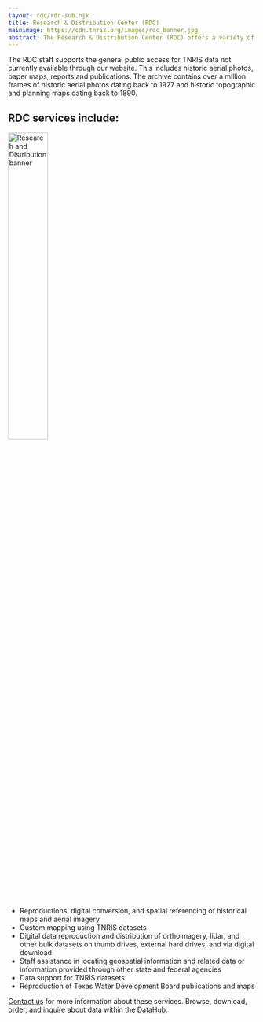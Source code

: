 ```yaml
---
layout: rdc/rdc-sub.njk
title: Research & Distribution Center (RDC)
mainimage: https://cdn.tnris.org/images/rdc_banner.jpg
abstract: The Research & Distribution Center (RDC) offers a variety of additional products, support, and services from our in-house staff. We provide hands-on assistance and expertise.
---
```


<p class="lead">The RDC staff supports the general public access for TNRIS data not currently available through our website. This includes historic aerial photos, paper maps, reports and publications. The archive contains over a million frames of historic aerial photos dating back to 1927 and historic topographic and planning maps dating back to 1890.</p>

## RDC services include:

<img class="img-fluid float-right" style="width: 40%;" src="https://cdn.tnris.org/images/searching_indexes.jpg" alt="Research and Distribution banner">
<ul>
<li>Reproductions, digital conversion, and spatial referencing of historical maps and aerial imagery</li>
<li>Custom mapping using TNRIS datasets</li>
<li>Digital data reproduction and distribution of orthoimagery, lidar, and other bulk datasets on thumb drives, external hard drives, and via digital download</li>
<li>Staff assistance in locating geospatial information and related data or information provided through other state and federal agencies</li>
<li>Data support for TNRIS datasets</li>
<li>Reproduction of Texas Water Development Board publications and maps</li>
</ul>

[Contact us](/contact) for more information about these services. Browse, download, order, and inquire about data within the <a href="https://data.tnris.org">DataHub</a>.
